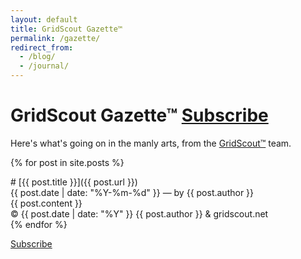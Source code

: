 ```yaml
---
layout: default
title: GridScout Gazette™
permalink: /gazette/
redirect_from:
  - /blog/
  - /journal/
---
```


# GridScout Gazette™ <a class="btn" href="/feed.xml">Subscribe</a>
Here's what's going on in the manly arts, from the [GridScout™][gridscout] team.


{% for post in site.posts %}
<div class="post" markdown="1">
# [{{ post.title }}]({{ post.url }})
<div class="post-metadata">{{ post.date | date: "%Y-%m-%d" }} — by {{ post.author }}</div>
{{ post.content }}
<div class="post-metadata">© {{ post.date | date: "%Y" }} {{ post.author }} &amp; gridscout.net </div>
</div>
{% endfor %}

<a class="btn" href="/feed.xml">Subscribe</a>


[gridscout]: /
